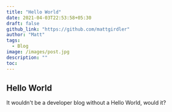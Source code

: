 ```yaml
---
title: "Hello World"
date: 2021-04-03T22:53:58+05:30
draft: false
github_link: "https://github.com/mattgirdler"
author: "Matt"
tags:
  - Blog
image: /images/post.jpg
description: ""
toc: 
---
```


## Hello World

It wouldn't be a developer blog without a Hello World, would it?
